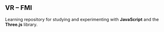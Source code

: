 ## **VR – FMI**

Learning repository for studying and experimenting with **JavaScript** and the **Three.js** library.
